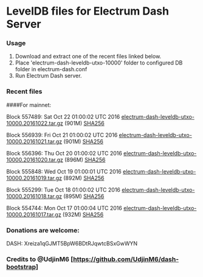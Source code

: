 # LevelDB files for Electrum Dash Server

### Usage

1. Download and extract one of the recent files linked below.
2. Place 'electrum-dash-leveldb-utxo-10000' folder to configured DB folder in electrum-dash.conf
3. Run Electrum Dash server.

### Recent files

####For mainnet:

Block 557489: Sat Oct 22 01:00:02 UTC 2016 [electrum-dash-leveldb-utxo-10000.20161022.tar.gz](https://transfer.sh/V3xcW/electrum-dash-leveldb-utxo-10000.20161022.tar.gz) (901M) [SHA256](https://transfer.sh/k19hT/electrum-dash-leveldb-utxo-10000.20161022.tar.gz.sha256)

Block 556939: Fri Oct 21 01:00:02 UTC 2016 [electrum-dash-leveldb-utxo-10000.20161021.tar.gz](https://transfer.sh/cFCmt/electrum-dash-leveldb-utxo-10000.20161021.tar.gz) (901M) [SHA256](https://transfer.sh/110US8/electrum-dash-leveldb-utxo-10000.20161021.tar.gz.sha256)

Block 556396: Thu Oct 20 01:00:02 UTC 2016 [electrum-dash-leveldb-utxo-10000.20161020.tar.gz](https://transfer.sh/3pgtB/electrum-dash-leveldb-utxo-10000.20161020.tar.gz) (896M) [SHA256](https://transfer.sh/dTAyE/electrum-dash-leveldb-utxo-10000.20161020.tar.gz.sha256)

Block 555848: Wed Oct 19 01:00:01 UTC 2016 [electrum-dash-leveldb-utxo-10000.20161019.tar.gz](https://transfer.sh/3mgqT/electrum-dash-leveldb-utxo-10000.20161019.tar.gz) (892M) [SHA256](https://transfer.sh/kuL2h/electrum-dash-leveldb-utxo-10000.20161019.tar.gz.sha256)

Block 555299: Tue Oct 18 01:00:02 UTC 2016 [electrum-dash-leveldb-utxo-10000.20161018.tar.gz](https://transfer.sh/ea2Ql/electrum-dash-leveldb-utxo-10000.20161018.tar.gz) (895M) [SHA256](https://transfer.sh/Gaawh/electrum-dash-leveldb-utxo-10000.20161018.tar.gz.sha256)

Block 554744: Mon Oct 17 01:00:04 UTC 2016 [electrum-dash-leveldb-utxo-10000.20161017.tar.gz](https://transfer.sh/5iRZ5/electrum-dash-leveldb-utxo-10000.20161017.tar.gz) (932M) [SHA256](https://transfer.sh/mZBdr/electrum-dash-leveldb-utxo-10000.20161017.tar.gz.sha256)

### Donations are welcome:

DASH: Xreiza1qGJMT5BpW6BDtRJqwtcBSxGwWYN

### Credits to @UdjinM6 [https://github.com/UdjinM6/dash-bootstrap]
